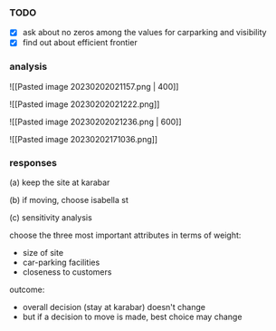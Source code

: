 ### TODO

- [x] ask about no zeros among the values for carparking and visibility
- [x] find out about efficient frontier

### analysis

![[Pasted image 20230202021157.png | 400]]

![[Pasted image 20230202021222.png]]

![[Pasted image 20230202021236.png | 600]]

![[Pasted image 20230202171036.png]]

### responses

(a) keep the site at karabar

(b) if moving, choose isabella st

(c) sensitivity analysis

choose the three most important attributes in terms of weight:
- size of site
- car-parking facilities
- closeness to customers

outcome:
- overall decision (stay at karabar) doesn't change
- but if a decision to move is made, best choice may change





